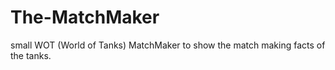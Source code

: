 The-MatchMaker
==============
small WOT (World of Tanks) MatchMaker to show the match making facts of the tanks.
